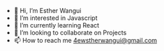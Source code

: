 - 👋 Hi, I’m Esther Wangui
- 👀 I’m interested in Javascript
- 🌱 I’m currently learning React
- 💞️ I’m looking to collaborate on Projects
- 📫 How to reach me 4ewstherwangui@gmail.com

<!---
E-Wangui/E-Wangui is a ✨ special ✨ repository because its `README.md` (this file) appears on your GitHub profile.
You can click the Preview link to take a look at your changes.
--->
